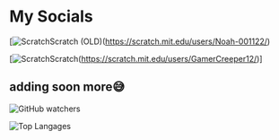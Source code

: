 # My Socials
[![Scratch](https://scratch.mit.edu/favicon.ico)Scratch (OLD)(https://scratch.mit.edu/users/Noah-001122/)

[![Scratch](https://scratch.mit.edu/favicon.ico)Scratch(https://scratch.mit.edu/users/GamerCreeper12/)]

adding soon more😅
---
![GitHub watchers](https://img.shields.io/github/watchers/GamerCreeperNoob/GamerCreeperNoob?style=plastic&label=watchers%20on%20repo%3A%20GamerCreeperNoob&color=%2390EE09)

![Top Langages](https://github-readme-stats.vercel.app/api/top-langs/?username=gamercreepernoob&layout=pie)
